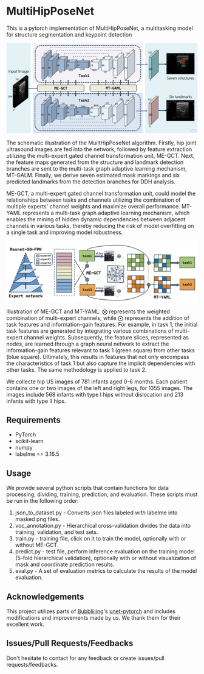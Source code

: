 # MultiHipPoseNet

This is a pytorch implementation of MultiHipPoseNet, a multitasking model for structure segmentation and keypoint detection

![](./nets/schematic_illustration.png)

The schematic illustration of the MuiltHipPoseNet algorithm. Firstly, hip joint ultrasound images are fed into the network, followed by feature extraction utilizing the multi-expert gated channel transformation unit, ME-GCT. Next, the feature maps generated from the structure and landmark detection branches are sent to the multi-task graph adaptive learning mechanism, MT-GALM. Finally, we derive seven estimated mask markings and six predicted landmarks from the detection branches for DDH analysis. 

ME-GCT, a multi-expert gated channel transformation unit, could model the relationships between tasks and channels utilizing the combination of multiple experts' channel weights and maximize overall performance.  MT-YAML represents a multi-task graph adaptive learning mechanism, which enables the mining of hidden dynamic dependencies between adjacent channels in various tasks, thereby reducing the risk of model overfitting on a single task and improving model robustness. 

![](./nets/ME-GCT_MT-GALM.png)

Illustration of ME-GCT and MT-YAML. $\bigotimes$ represents the weighted combination of multi-expert channels, while $\bigodot$ represents the addition of task features and information-gain features. For example, in task 1, the initial task features are generated by integrating various combinations of multi-expert channel weights. Subsequently, the feature slices, represented as nodes, are learned through a graph neural network to extract the information-gain features relevant to task 1 (green square) from other tasks (blue square). Ultimately, this results in features that not only encompass the characteristics of task 1 but also capture the implicit dependencies with other tasks. The same methodology is applied to task 2. 

We collecte hip US images of 781 infants aged 0-6 months. Each patient contains one or two images of the left and right legs, for 1355 images. The images include 568 infants with type I hips without dislocation and 213 infants with type II hips.

## Requirements

* PyTorch
* scikit-learn
* numpy
* labelme == 3.16.5

## Usage

We provide several python scripts that contain functions for data processing, dividing, training, prediction, and evaluation. These scripts must be run in the following order:

1. json_to_dataset.py - Converts json files labeled with labelme into masked png files.
2. voc_annotation.py - Hierarchical cross-validation divides the data into training, validation, and test sets.
3. train.py - training file, click on it to train the model, optionally with or without ME-GCT.
4. predict.py - test file, perform inference evaluation on the training model (5-fold hierarchical validation), optionally with or without visualization of mask and coordinate prediction results.
5. eval.py - A set of evaluation metrics to calculate the results of the model evaluation.

## Acknowledgements

This project utilizes parts of [Bubbliiiing](https://github.com/Bubbliiiing)'s [unet-pytorch](https://github.com/bubbliiiing/unet-pytorch) and includes modifications and improvements made by us. We thank them for their excellent work.

## Issues/Pull Requests/Feedbacks

Don't hesitate to contact for any feedback or create issues/pull requests/feedbacks.
